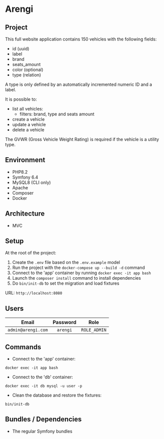 # Arengi

## Project

This full website application contains 150 vehicles with the following fields:

- id (uuid)
- label
- brand
- seats_amount
- color (optional)
- type (relation)

A type is only defined by an automatically incremented numeric ID and a label.

It is possible to:

- list all vehicles:
  - filters: brand, type and seats amount
- create a vehicle
- update a vehicle
- delete a vehicle

The GVWR (Gross Vehicle Weight Rating) is required if the vehicle is a utility type.

## Environment

- PHP8.2
- Symfony 6.4
- MySQL8 (CLI only)
- Apache
- Composer
- Docker

## Architecture

- MVC

## Setup

At the root of the project:

1. Create the `.env` file based on the `.env.example` model
2. Run the project with the `docker-compose up --build -d` command
3. Connect to the 'app' container by running `docker exec -it app bash`
4. Launch the `composer install` command to install dependencies
5. Do `bin/init-db` to set the migration and load fixtures

URL: `http://localhost:8080`

## Users

|Email|Password|Role|
|:-------:|:-------:|:-----:|
|`admin@arengi.com`|`arengi`|`ROLE_ADMIN`

## Commands

- Connect to the 'app' container:
  
```docker exec -it app bash```

- Connect to the 'db' container:

```docker exec -it db mysql -u user -p```

- Clean the database and restore the fixtures:

```bin/init-db```

## Bundles / Dependencies

- The regular Symfony bundles